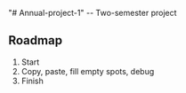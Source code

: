 "# Annual-project-1"
-- Two-semester project

## Roadmap
1. Start
2. Copy, paste, fill empty spots, debug
3. Finish
